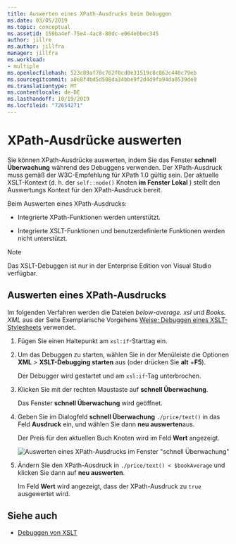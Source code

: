 ```yaml
---
title: Auswerten eines XPath-Ausdrucks beim Debuggen
ms.date: 03/05/2019
ms.topic: conceptual
ms.assetid: 159ba4ef-75e4-4ac8-80dc-e064e0bec345
author: jillre
ms.author: jillfra
manager: jillfra
ms.workload:
- multiple
ms.openlocfilehash: 523c89af70c762f0cd0e31519c8c862c440c79eb
ms.sourcegitcommit: a8e8f4bd5d508da34bbe9f2d4d9fa94da0539de0
ms.translationtype: MT
ms.contentlocale: de-DE
ms.lasthandoff: 10/19/2019
ms.locfileid: "72654271"
---
```

# <a name="evaluate-xpath-expressions"></a>XPath-Ausdrücke auswerten

Sie können XPath-Ausdrücke auswerten, indem Sie das Fenster **schnell Überwachung** während des Debuggens verwenden. Der XPath-Ausdruck muss gemäß der W3C-Empfehlung für XPath 1.0 gültig sein. Der aktuelle XSLT-Kontext (d. h. der `self::node()` Knoten **im Fenster Lokal** ) stellt den Auswertungs Kontext für den XPath-Ausdruck bereit.

Beim Auswerten eines XPath-Ausdrucks:

- Integrierte XPath-Funktionen werden unterstützt.

- Integrierte XSLT-Funktionen und benutzerdefinierte Funktionen werden nicht unterstützt.

> [!NOTE]
> Das XSLT-Debuggen ist nur in der Enterprise Edition von Visual Studio verfügbar.

## <a name="evaluate-an-xpath-expression"></a>Auswerten eines XPath-Ausdrucks

Im folgenden Verfahren werden die Dateien *below-average. xsl* und *Books. XML* aus der Seite Exemplarische Vorgehens [Weise: Debuggen eines XSLT-Stylesheets](../xml-tools/walkthrough-debug-an-xslt-style-sheet.md#sample-files) verwendet.

1. Fügen Sie einen Haltepunkt am `xsl:if`-Starttag ein.

2. Um das Debuggen zu starten, wählen Sie in der Menüleiste die Optionen **XML**  > **XSLT-Debugging starten** aus (oder drücken Sie **alt** +**F5**).

   Der Debugger wird gestartet und am `xsl:if`-Tag unterbrochen.

3. Klicken Sie mit der rechten Maustaste auf **schnell Überwachung**.

   Das Fenster **schnell Überwachung** wird geöffnet.

4. Geben Sie im Dialogfeld **schnell Überwachung** `./price/text()` in das Feld **Ausdruck** ein, und wählen Sie dann **neu auswerten**aus.

   Der Preis für den aktuellen Buch Knoten wird im Feld **Wert** angezeigt.

   ![Auswerten eines XPath-Ausdrucks im Fenster "schnell Überwachung"](media/quickwatch-price.png)

5. Ändern Sie den XPath-Ausdruck in `./price/text() < $bookAverage` und klicken Sie dann auf **neu auswerten**.

   Im Feld **Wert** wird angezeigt, dass der XPath-Ausdruck zu `true` ausgewertet wird.

## <a name="see-also"></a>Siehe auch

- [Debuggen von XSLT](../xml-tools/debugging-xslt.md)